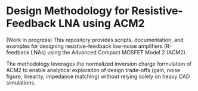 # Design Methodology for Resistive-Feedback LNA using ACM2
(Work in progress)
This repository provides scripts, documentation, and examples for designing resistive-feedback low-noise amplifiers (R-feedback LNAs) using the Advanced Compact MOSFET Model 2 (ACM2).

The methodology leverages the normalized inversion charge formulation of ACM2 to enable analytical exploration of design trade-offs (gain, noise figure, linearity, impedance matching) without relying solely on heavy CAD simulations.

